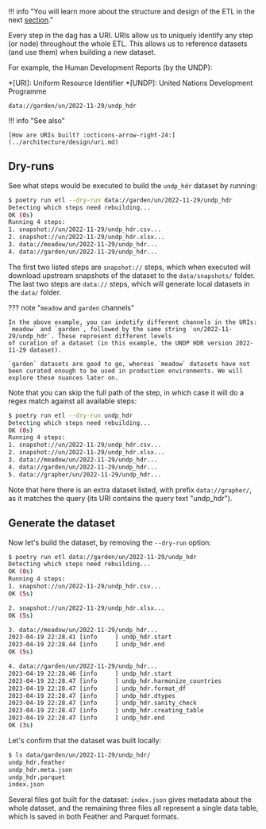 !!! info "You will learn more about the structure and design of the ETL in the next [section](../../architecture/)."

Every step in the dag has a URI. URIs allow us to uniquely identify any step (or node) throughout the whole ETL. This allows us to reference datasets (and use them) when building a new dataset.

For example, the Human Development Reports (by the UNDP):

*[URI]: Uniform Resource Identifier
*[UNDP]: United Nations Development Programme

```
data://garden/un/2022-11-29/undp_hdr
```

!!! info "See also"

    [How are URIs built? :octicons-arrow-right-24:](../architecture/design/uri.md)

## Dry-runs

See what steps would be executed to build the `undp_hdr` dataset by running:

```bash
$ poetry run etl --dry-run data://garden/un/2022-11-29/undp_hdr
Detecting which steps need rebuilding...
OK (0s)
Running 4 steps:
1. snapshot://un/2022-11-29/undp_hdr.csv...
2. snapshot://un/2022-11-29/undp_hdr.xlsx...
3. data://meadow/un/2022-11-29/undp_hdr...
4. data://garden/un/2022-11-29/undp_hdr...
```

The first two listed steps are `snapshot://` steps, which when executed will download upstream snapshots of the dataset to the `data/snapshots/` folder. The last two steps are `data://` steps, which will generate local datasets in the `data/` folder.

??? note "`meadow` and `garden` channels"

    In the above example, you can indetify different channels in the URIs: `meadow` and `garden`, followed by the same string `un/2022-11-29/undp_hdr`. These represent different levels
    of curation of a dataset (in this example, the UNDP HDR version 2022-11-29 dataset).

    `garden` datasets are good to go, whereas `meadow` datasets have not been curated enough to be used in production environments. We will explore these nuances later on.

Note that you can skip the full path of the step, in which case it will do a regex match against all available steps:

```bash
$ poetry run etl --dry-run undp_hdr
Detecting which steps need rebuilding...
OK (0s)
Running 4 steps:
1. snapshot://un/2022-11-29/undp_hdr.csv...
2. snapshot://un/2022-11-29/undp_hdr.xlsx...
3. data://meadow/un/2022-11-29/undp_hdr...
4. data://garden/un/2022-11-29/undp_hdr...
5. data://grapher/un/2022-11-29/undp_hdr...
```

Note that here there is an extra dataset listed, with prefix `data://grapher/`, as it matches the query (its URI contains the query text "undp_hdr").

## Generate the dataset
Now let's build the dataset, by removing the `--dry-run` option:

```bash
$ poetry run etl data://garden/un/2022-11-29/undp_hdr
Detecting which steps need rebuilding...
OK (0s)
Running 4 steps:
1. snapshot://un/2022-11-29/undp_hdr.csv...
OK (5s)

2. snapshot://un/2022-11-29/undp_hdr.xlsx...
OK (5s)

3. data://meadow/un/2022-11-29/undp_hdr...
2023-04-19 22:28.41 [info     ] undp_hdr.start
2023-04-19 22:28.44 [info     ] undp_hdr.end
OK (5s)

4. data://garden/un/2022-11-29/undp_hdr...
2023-04-19 22:28.46 [info     ] undp_hdr.start
2023-04-19 22:28.47 [info     ] undp_hdr.harmonize_countries
2023-04-19 22:28.47 [info     ] undp_hdr.format_df
2023-04-19 22:28.47 [info     ] undp_hdr.dtypes
2023-04-19 22:28.47 [info     ] undp_hdr.sanity_check
2023-04-19 22:28.47 [info     ] undp_hdr.creating_table
2023-04-19 22:28.47 [info     ] undp_hdr.end
OK (3s)
```

Let's confirm that the dataset was built locally:

```bash
$ ls data/garden/un/2022-11-29/undp_hdr/
undp_hdr.feather
undp_hdr.meta.json
undp_hdr.parquet
index.json
```

Several files got built for the dataset: `index.json` gives metadata about the whole dataset, and the remaining three files all represent a single data table, which is saved in both Feather and Parquet formats.

